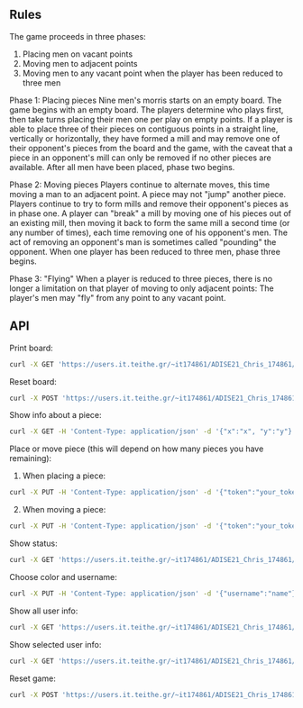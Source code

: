 
## Rules
The game proceeds in three phases:

1. Placing men on vacant points
2. Moving men to adjacent points
3. Moving men to any vacant point when the player has been reduced to three men

Phase 1: Placing pieces
Nine men's morris starts on an empty board.
The game begins with an empty board. The players determine who plays first, then take turns placing their men one per play on empty points. If a player is able to place three of their pieces on contiguous points in a straight line, vertically or horizontally, they have formed a mill and may remove one of their opponent's pieces from the board and the game, with the caveat that a piece in an opponent's mill can only be removed if no other pieces are available. After all men have been placed, phase two begins.

Phase 2: Moving pieces
Players continue to alternate moves, this time moving a man to an adjacent point. A piece may not "jump" another piece. Players continue to try to form mills and remove their opponent's pieces as in phase one. A player can "break" a mill by moving one of his pieces out of an existing mill, then moving it back to form the same mill a second time (or any number of times), each time removing one of his opponent's men. The act of removing an opponent's man is sometimes called "pounding" the opponent. When one player has been reduced to three men, phase three begins.

Phase 3: "Flying"
When a player is reduced to three pieces, there is no longer a limitation on that player of moving to only adjacent points: The player's men may "fly" from any point to any vacant point.

## API
Print board:
```bash
curl -X GET 'https://users.it.teithe.gr/~it174861/ADISE21_Chris_174861/www/nine_men_morris.php/board'
```
Reset board:
```bash
curl -X POST 'https://users.it.teithe.gr/~it174861/ADISE21_Chris_174861/www/nine_men_morris.php/board'
```

Show info about a piece:
```bash
curl -X GET -H 'Content-Type: application/json' -d '{"x":"x", "y":"y"}' 'https://users.it.teithe.gr/~it174861/ADISE21_Chris_174861/www/nine_men_morris.php/board/piece'
```
Place or move piece (this will depend on how many pieces you have remaining):  
1. When placing a piece:
```bash
curl -X PUT -H 'Content-Type: application/json' -d '{"token":"your_token", "x":"x", "y":"y"}' 'https://users.it.teithe.gr/~it174861/ADISE21_Chris_174861/www/nine_men_morris.php/board/piece'
```
2. When moving a piece:
```bash
curl -X PUT -H 'Content-Type: application/json' -d '{"token":"your_token", "x1":"x1", "y1":"y1", "x2":"x2", "y2":"y2"}' 'https://users.it.teithe.gr/~it174861/ADISE21_Chris_174861/www/nine_men_morris.php/board/piece'
```

Show status:
```bash
curl -X GET 'https://users.it.teithe.gr/~it174861/ADISE21_Chris_174861/www/nine_men_morris.php/status'
```

Choose color and username:
```bash
curl -X PUT -H 'Content-Type: application/json' -d '{"username":"name"}' 'https://users.it.teithe.gr/~it174861/ADISE21_Chris_174861/www/nine_men_morris.php/players/color'
```

Show all user info:
```bash
curl -X GET 'https://users.it.teithe.gr/~it174861/ADISE21_Chris_174861/www/nine_men_morris.php/players'
```

Show selected user info:
```bash
curl -X GET 'https://users.it.teithe.gr/~it174861/ADISE21_Chris_174861/www/nine_men_morris.php/players/color'
```

Reset game:
```bash
curl -X POST 'https://users.it.teithe.gr/~it174861/ADISE21_Chris_174861/www/nine_men_morris.php/players/reset'
```
